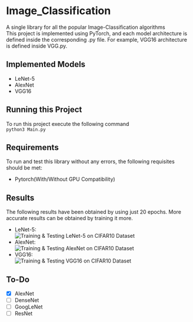 # Image_Classification
A single library for all the popular Image-Classification algorithms<br>
This project is implemented using PyTorch, and each model architecture is defined inside the corresponding .py file. For example, VGG16 architecture is defined inside VGG.py.<br>
## Implemented Models
- LeNet-5
- AlexNet
- VGG16
## Running this Project
To run this project execute the following command<br>
```python3 Main.py```<br>
## Requirements
To run and test this library without any errors, the following requisites should be met:<br>
- Pytorch(With/Without GPU Compatibility)
## Results
The following results have been obtained by using just 20 epochs. More accurate results can be obtained by training it more.<br>
- LeNet-5:<br>
![Training & Testing LeNet-5 on CIFAR10 Dataset](files/LeNet.png)<br>
- AlexNet:<br>
![Training & Testing AlexNet on CIFAR10 Dataset](files/AlexNet.png)<br>
- VGG16:<br>
![Training & Testing VGG16 on CIFAR10 Dataset](files/VGG16.png)<br>
## To-Do
- [x] AlexNet
- [ ] DenseNet
- [ ] GoogLeNet
- [ ] ResNet
